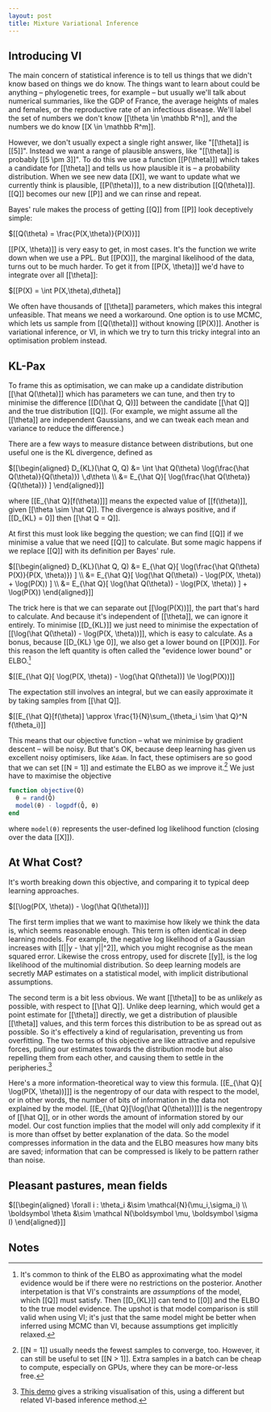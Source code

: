 ```yaml
---
layout: post
title: Mixture Variational Inference
---
```


## Introducing VI

The main concern of statistical inference is to tell us things that we didn't know based on things we do know. The things want to learn about could be anything – phylogenetic trees, for example – but usually we'll talk about numerical summaries, like the GDP of France, the average heights of males and females, or the reproductive rate of an infectious disease. We'll label the set of numbers we don't know [[\theta \in \mathbb R^n]], and the numbers we do know [[X \in \mathbb R^m]].

However, we don't usually expect a single right answer, like "[[\theta]] is [[5]]". Instead we want a range of plausible answers, like "[[\theta]] is probably [[5 \pm 3]]". To do this we use a function [[P(\theta)]] which takes a candidate for [[\theta]] and tells us how plausible it is – a probability distribution. When we see new data [[X]], we want to update what we currently think is plausible, [[P(\theta)]], to a new distribution [[Q(\theta)]]. [[Q]] becomes our new [[P]] and we can rinse and repeat.

Bayes' rule makes the process of getting [[Q]] from [[P]] look deceptively simple:

$[[Q(\theta) = \frac{P(X,\theta)}{P(X)}]]

[[P(X, \theta)]] is very easy to get, in most cases. It's the function we write down when we use a PPL. But [[P(X)]], the marginal likelihood of the data, turns out to be much harder. To get it from [[P(X, \theta)]] we'd have to integrate over all [[\theta]]:

$[[P(X) = \int P(X,\theta)\,d\theta]]

We often have thousands of [[\theta]] parameters, which makes this integral unfeasible. That means we need a workaround. One option is to use MCMC, which lets us sample from [[Q(\theta)]] without knowing [[P(X)]]. Another is variational inference, or VI, in which we try to turn this tricky integral into an optimisation problem instead.

## KL-Pax

To frame this as optimisation, we can make up a candidate distribution [[\hat Q(\theta)]] which has parameters we can tune, and then try to minimise the difference [[D(\hat Q, Q)]] between the candidate [[\hat Q]] and the true distribution [[Q]]. (For example, we might assume all the [[\theta]] are independent Gaussians, and we can tweak each mean and variance to reduce the difference.)

There are a few ways to measure distance between distributions, but one useful one is the KL divergence, defined as

<div>
    $[[\begin{aligned}
        D_{KL}(\hat Q, Q) &= \int \hat Q(\theta) \log(\frac{\hat Q(\theta)}{Q(\theta)}) \,d\theta \\
        &= E_{\hat Q}[ \log(\frac{\hat Q(\theta)}{Q(\theta)}) ]
    \end{aligned}]]
</div>

where [[E_{\hat Q}[f(\theta)]]] means the expected value of [[f(\theta)]], given [[\theta \sim \hat Q]]. The divergence is always positive, and if [[D_{KL} = 0]] then [[\hat Q = Q]].

At first this must look like begging the question; we can find [[Q]] if we minimise a value that we need [[Q]] to calculate. But some magic happens if we replace [[Q]] with its definition per Bayes' rule.

<div>
    $[[\begin{aligned}
        D_{KL}(\hat Q, Q) &= E_{\hat Q}[ \log(\frac{\hat Q(\theta) P(X)}{P(X, \theta)}) ] \\
        &= E_{\hat Q}[ \log(\hat Q(\theta)) - \log(P(X, \theta)) + \log(P(X)) ] \\
        &= E_{\hat Q}[ \log(\hat Q(\theta)) - \log(P(X, \theta)) ] + \log(P(X))
    \end{aligned}]]
</div>

The trick here is that we can separate out [[\log(P(X))]], the part that's hard to calculate. And because it's independent of [[\theta]], we can ignore it entirely. To minimise [[D_{KL}]] we just need to minimise the expectation of [[\log(\hat Q(\theta)) - \log(P(X, \theta))]], which is easy to calculate. As a bonus, because [[D_{KL} \ge 0]], we also get a lower bound on [[P(X)]]. For this reason the left quantity is often called the "evidence lower bound" or ELBO.[^elbo]

[^elbo]: It's common to think of the ELBO as approximating what the model evidence would be if there were no restrictions on the posterior. Another interpetation is that VI's constraints are *assumptions* of the model, which [[Q]] must satisfy. Then [[D_{KL}]] can tend to [[0]] and the ELBO to the true model evidence. The upshot is that model comparison is still valid when using VI; it's just that the same model might be better when inferred using MCMC than VI, because assumptions get implicitly relaxed.

$[[E_{\hat Q}[ \log(P(X, \theta)) - \log(\hat Q(\theta))] \le \log(P(X))]]

The expectation still involves an integral, but we can easily approximate it by taking samples from [[\hat Q]].

$[[E\_{\hat Q}[f(\theta)] \approx \frac{1}{N}\sum_{\theta_i \sim \hat Q}^N f(\theta_i)]]

This means that our objective function – what we minimise by gradient descent – will be noisy. But that's OK, because deep learning has given us excellent noisy optimisers, like `Adam`. In fact, these optimisers are so good that we can set [[N = 1]] and estimate the ELBO as we improve it.[^batch] We just have to maximise the objective

[^batch]: [[N = 1]] usually needs the fewest samples to converge, too. However, it can still be useful to set [[N > 1]]. Extra samples in a batch can be cheap to compute, especially on GPUs, where they can be more-or-less free.

```julia
function objective(Q̂)
  θ = rand(Q̂)
  model(θ) - logpdf(Q̂, θ)
end
```

where `model(θ)` represents the user-defined log likelihood function (closing over the data [[X]]).

## At What Cost?

It's worth breaking down this objective, and comparing it to typical deep learning approaches.

$[[\log(P(X, \theta)) - \log(\hat Q(\theta))]]

The first term implies that we want to maximise how likely we think the data is, which seems reasonable enough. This term is often identical in deep learning models. For example, the negative log likelihood of a Gaussian increases with [[\|\|y - \hat y\|\|^2]], which you might recognise as the mean squared error. Likewise the cross entropy, used for discrete [[y]], is the log likelihood of the multinomial distribution. So deep learning models are secretly MAP estimates on a statistical model, with implicit distributional assumptions.

The second term is a bit less obvious. We want [[\theta]] to be as *unlikely* as possible, with respect to [[\hat Q]]. Unlike deep learning, which would get a point estimate for [[\theta]] directly, we get a distribution of plausible [[\theta]] values, and this term forces this distribution to be as spread out as possible. So it's effectively a kind of regularisation, preventing us from overfitting. The two terms of this objective are like attractive and repulsive forces, pulling our estimates towards the distribution mode but also repelling them from each other, and causing them to settle in the peripheries.[^forces]

[^forces]: [This demo](https://chi-feng.github.io/mcmc-demo/app.html?algorithm=SVGD&target=banana&delay=0) gives a striking visualisation of this, using a different but related VI-based inference method.

Here's a more information-theoretical way to view this formula. [[E_{\hat Q}[ \log(P(X, \theta))]]] is the negentropy of our data with respect to the model, or in other words, the number of bits of information in the data not explained by the model. [[E_{\hat Q}[\log(\hat Q(\theta))]]] is the negentropy of [[\hat Q]], or in other words the amount of information stored by our model. Our cost function implies that the model will only add complexity if it is more than offset by better explanation of the data. So the model compresses information in the data and the ELBO measures how many bits are saved; information that can be compressed is likely to be pattern rather than noise.

## Pleasant pastures, mean fields

<div>
    $[[\begin{aligned}
        \forall i : \theta_i &\sim \mathcal{N}(\mu_i,\sigma_i) \\
        \boldsymbol \theta &\sim \mathcal N(\boldsymbol \mu, \boldsymbol \sigma I)
    \end{aligned}]]
</div>

## Notes
